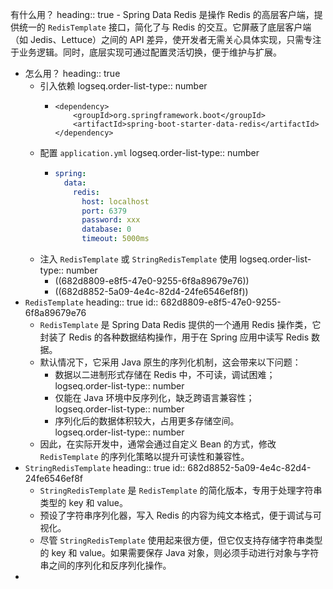 有什么用？
heading:: true
	- Spring Data Redis 是操作 Redis 的高层客户端，提供统一的 `RedisTemplate` 接口，简化了与 Redis 的交互。它屏蔽了底层客户端（如 Jedis、Lettuce）之间的 API 差异，使开发者无需关心具体实现，只需专注于业务逻辑。同时，底层实现可通过配置灵活切换，便于维护与扩展。
- 怎么用？
  heading:: true
	- 引入依赖
	  logseq.order-list-type:: number
		- ```maven
		  <dependency>
		      <groupId>org.springframework.boot</groupId>
		      <artifactId>spring-boot-starter-data-redis</artifactId>
		  </dependency>
		  ```
	- 配置 `application.yml`
	  logseq.order-list-type:: number
		- ```yml
		  spring:
		    data:
		      redis:
		        host: localhost
		        port: 6379
		        password: xxx
		        database: 0
		        timeout: 5000ms
		  ```
	- 注入 `RedisTemplate` 或 `StringRedisTemplate` 使用
	  logseq.order-list-type:: number
		- ((682d8809-e8f5-47e0-9255-6f8a89679e76))
		- ((682d8852-5a09-4e4c-82d4-24fe6546ef8f))
- `RedisTemplate`
  heading:: true
  id:: 682d8809-e8f5-47e0-9255-6f8a89679e76
	- `RedisTemplate` 是 Spring Data Redis 提供的一个通用 Redis 操作类，它封装了 Redis 的各种数据结构操作，用于在 Spring 应用中读写 Redis 数据。
	- 默认情况下，它采用 Java 原生的序列化机制，这会带来以下问题：
		- 数据以二进制形式存储在 Redis 中，不可读，调试困难；  
		  logseq.order-list-type:: number
		- 仅能在 Java 环境中反序列化，缺乏跨语言兼容性；  
		  logseq.order-list-type:: number
		- 序列化后的数据体积较大，占用更多存储空间。  
		  logseq.order-list-type:: number
	- 因此，在实际开发中，通常会通过自定义 Bean 的方式，修改 `RedisTemplate` 的序列化策略以提升可读性和兼容性。
- `StringRedisTemplate`
  heading:: true
  id:: 682d8852-5a09-4e4c-82d4-24fe6546ef8f
	- `StringRedisTemplate` 是 `RedisTemplate` 的简化版本，专用于处理字符串类型的 key 和 value。
	- 预设了字符串序列化器，写入 Redis 的内容为纯文本格式，便于调试与可视化。
	- 尽管 `StringRedisTemplate` 使用起来很方便，但它仅支持存储字符串类型的 key 和 value。如果需要保存 Java 对象，则必须手动进行对象与字符串之间的序列化和反序列化操作。
-